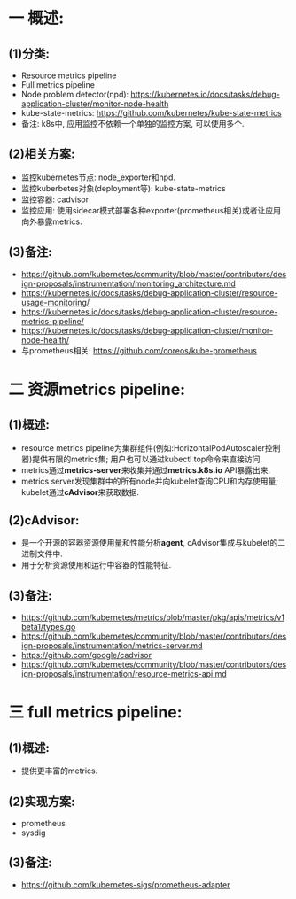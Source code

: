 # 一 概述:
## (1)分类:
- Resource metrics pipeline
- Full metrics pipeline
- Node problem detector(npd): https://kubernetes.io/docs/tasks/debug-application-cluster/monitor-node-health
- kube-state-metrics: https://github.com/kubernetes/kube-state-metrics
- 备注: k8s中, 应用监控不依赖一个单独的监控方案, 可以使用多个.

## (2)相关方案:
- 监控kubernetes节点: node_exporter和npd.
- 监控kuberbetes对象(deployment等): kube-state-metrics
- 监控容器: cadvisor
- 监控应用: 使用sidecar模式部署各种exporter(prometheus相关)或者让应用向外暴露metrics.

## (3)备注:
- https://github.com/kubernetes/community/blob/master/contributors/design-proposals/instrumentation/monitoring_architecture.md
- https://kubernetes.io/docs/tasks/debug-application-cluster/resource-usage-monitoring/
- https://kubernetes.io/docs/tasks/debug-application-cluster/resource-metrics-pipeline/
- https://kubernetes.io/docs/tasks/debug-application-cluster/monitor-node-health/
- 与prometheus相关: https://github.com/coreos/kube-prometheus

# 二 资源metrics pipeline:
## (1)概述:
- resource metrics pipeline为集群组件(例如:HorizontalPodAutoscaler控制器)提供有限的metrics集; 用户也可以通过kubectl top命令来直接访问.
- metrics通过**metrics-server**来收集并通过**metrics.k8s.io** API暴露出来.
- metrics server发现集群中的所有node并向kubelet查询CPU和内存使用量; kubelet通过**cAdvisor**来获取数据.

## (2)cAdvisor:
- 是一个开源的容器资源使用量和性能分析**agent**, cAdvisor集成与kubelet的二进制文件中.
- 用于分析资源使用和运行中容器的性能特征.

## (3)备注:
- https://github.com/kubernetes/metrics/blob/master/pkg/apis/metrics/v1beta1/types.go
- https://github.com/kubernetes/community/blob/master/contributors/design-proposals/instrumentation/metrics-server.md
- https://github.com/google/cadvisor
- https://github.com/kubernetes/community/blob/master/contributors/design-proposals/instrumentation/resource-metrics-api.md

# 三 full metrics pipeline:
## (1)概述:
- 提供更丰富的metrics.

## (2)实现方案:
- prometheus
- sysdig

## (3)备注:
- https://github.com/kubernetes-sigs/prometheus-adapter
